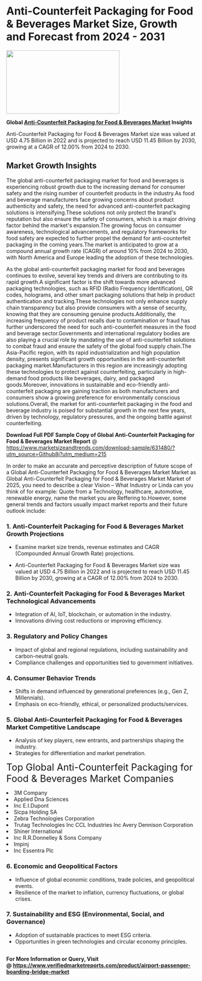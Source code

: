 <H1>Anti-Counterfeit Packaging for Food & Beverages Market Size, Growth and Forecast from 2024 - 2031</H1><img class="aligncenter size-medium wp-image-584254" src="https://thirdeyenews.in/wp-content/uploads/2024/09/Global-Market-Research-300x168.jpeg" alt="" width="300" height="168" /><p><strong>Global&nbsp;<a href="https://www.marketsizeandtrends.com/download-sample/631480/?utm_source=Github8j?utm_medium=215">Anti-Counterfeit Packaging for Food & Beverages Market</a> Insights</strong></p><p>Anti-Counterfeit Packaging for Food & Beverages Market size was valued at USD 4.75 Billion in 2022 and is projected to reach USD 11.45 Billion by 2030, growing at a CAGR of 12.00% from 2024 to 2030.</p><p><h2>Market Growth Insights</h2> <p>The global anti-counterfeit packaging market for food and beverages is experiencing robust growth due to the increasing demand for consumer safety and the rising number of counterfeit products in the industry.As food and beverage manufacturers face growing concerns about product authenticity and safety, the need for advanced anti-counterfeit packaging solutions is intensifying.These solutions not only protect the brand's reputation but also ensure the safety of consumers, which is a major driving factor behind the market's expansion.The growing focus on consumer awareness, technological advancements, and regulatory frameworks for food safety are expected to further propel the demand for anti-counterfeit packaging in the coming years.The market is anticipated to grow at a compound annual growth rate (CAGR) of around 10% from 2024 to 2030, with North America and Europe leading the adoption of these technologies.</p> <p>As the global anti-counterfeit packaging market for food and beverages continues to evolve, several key trends and drivers are contributing to its rapid growth.A significant factor is the shift towards more advanced packaging technologies, such as RFID (Radio Frequency Identification), QR codes, holograms, and other smart packaging solutions that help in product authentication and tracking.These technologies not only enhance supply chain transparency but also provide consumers with a sense of security, knowing that they are consuming genuine products.Additionally, the increasing frequency of product recalls due to contamination or fraud has further underscored the need for such anti-counterfeit measures in the food and beverage sector.Governments and international regulatory bodies are also playing a crucial role by mandating the use of anti-counterfeit solutions to combat fraud and ensure the safety of the global food supply chain.The Asia-Pacific region, with its rapid industrialization and high population density, presents significant growth opportunities in the anti-counterfeit packaging market.Manufacturers in this region are increasingly adopting these technologies to protect against counterfeiting, particularly in high-demand food products like beverages, dairy, and packaged goods.Moreover, innovations in sustainable and eco-friendly anti-counterfeit packaging are gaining traction as both manufacturers and consumers show a growing preference for environmentally conscious solutions.Overall, the market for anti-counterfeit packaging in the food and beverage industry is poised for substantial growth in the next few years, driven by technology, regulatory pressures, and the ongoing battle against counterfeiting.<p><span class=""><strong>Download Full PDF Sample Copy of Global Anti-Counterfeit Packaging for Food & Beverages Market Report</strong> @ <a href="https://www.marketsizeandtrends.com/download-sample/631480/?utm_source=Github8j?utm_medium=215" target="_blank">https://www.marketsizeandtrends.com/download-sample/631480/?utm_source=Github8j?utm_medium=215</a></span></p><p>In order to make an accurate and perceptive description of future scope of a Global&nbsp;Anti-Counterfeit Packaging for Food & Beverages Market Market as Global&nbsp;Anti-Counterfeit Packaging for Food & Beverages Market Market of 2025, you need to describe a clear Vision &ndash; What Industry or Linda can you think of for example: Quote from a Technology, healthcare, automotive, renewable energy, name the market you are Reffering to.However, some general trends and factors usually impact market reports and their future outlook include:</p><h3>1.&nbsp;<strong>Anti-Counterfeit Packaging for Food & Beverages Market Growth Projections</strong></h3><ul><li>Examine market size trends, revenue estimates and CAGR (Compounded Annual Growth Rate) projections.</li><li><p>Anti-Counterfeit Packaging for Food & Beverages Market size was valued at USD 4.75 Billion in 2022 and is projected to reach USD 11.45 Billion by 2030, growing at a CAGR of 12.00% from 2024 to 2030.</p></li></ul><h3>2.&nbsp;<strong>Anti-Counterfeit Packaging for Food & Beverages Market Technological Advancements</strong></h3><ul><li>Integration of AI, IoT, blockchain, or automation in the industry.</li><li>Innovations driving cost reductions or improving efficiency.</li></ul><h3>3.&nbsp;<strong>Regulatory and Policy Changes</strong></h3><ul><li>Impact of global and regional regulations, including sustainability and carbon-neutral goals.</li><li>Compliance challenges and opportunities tied to government initiatives.</li></ul><h3>4.&nbsp;<strong>Consumer Behavior Trends</strong></h3><ul><li>Shifts in demand influenced by generational preferences (e.g., Gen Z, Millennials).</li><li>Emphasis on eco-friendly, ethical, or personalized products/services.</li></ul><h3>5.&nbsp;<strong>Global Anti-Counterfeit Packaging for Food & Beverages Market Competitive Landscape</strong></h3><ul><li>Analysis of key players, new entrants, and partnerships shaping the industry.</li><li>Strategies for differentiation and market penetration.</li></ul><p data-pm-slice="1 1 []"><span style="color: inherit; font-family: inherit; font-size: 25px;">Top Global Anti-Counterfeit Packaging for Food & Beverages Market Companies</span></p><div class="" data-test-id=""><p><li> 3M Company</li><li> Applied Dna Sciences</li><li> Inc E.I.Dupont</li><li> Sicpa Holding SA</li><li> Zebra Technologies Corporation</li><li> Trutag Technologies Inc CCL Industries Inc Avery Dennison Corporation</li><li> Shiner International</li><li> Inc R.R.Donnelley & Sons Company</li><li> Impinj</li><li> Inc Essentra Plc</li></p></div><h3>6.&nbsp;<strong>Economic and Geopolitical Factors</strong></h3><ul><li>Influence of global economic conditions, trade policies, and geopolitical events.</li><li>Resilience of the market to inflation, currency fluctuations, or global crises.</li></ul><h3>7.&nbsp;<strong>Sustainability and ESG (Environmental, Social, and Governance)</strong></h3><ul><li>Adoption of sustainable practices to meet ESG criteria.</li><li>Opportunities in green technologies and circular economy principles.</li></ul><h2><strong style="font-size: 14px;">For More Information or Query, Visit @&nbsp;</strong><a style="background-color: #ffffff; font-size: 14px;" href="https://www.marketsizeandtrends.com/report/anti-counterfeit-packaging-for-food-and-beverages-market/" target="_blank">https://www.verifiedmarketreports.com/product/airport-passenger-boarding-bridge-market</a></h2>